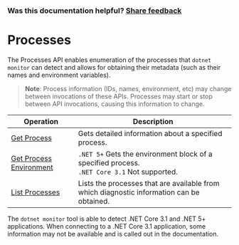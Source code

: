 
### Was this documentation helpful? [Share feedback](https://www.research.net/r/DGDQWXH?src=documentation%2Fapi%2Fprocesses)

# Processes

The Processes API enables enumeration of the processes that `dotnet monitor` can detect and allows for obtaining their metadata (such as their names and environment variables).

> **Note**: Process information (IDs, names, environment, etc) may change between invocations of these APIs. Processes may start or stop between API invocations, causing this information to change.

| Operation | Description |
|---|---|
| [Get Process](process-get.md) | Gets detailed information about a specified process. |
| [Get Process Environment](process-env.md) | `.NET 5+` Gets the environment block of a specified process.<br/>`.NET Core 3.1` Not supported. |
| [List Processes](processes-list.md) | Lists the processes that are available from which diagnostic information can be obtained. |

The `dotnet monitor` tool is able to detect .NET Core 3.1 and .NET 5+ applications. When connecting to a .NET Core 3.1 application, some information may not be available and is called out in the documentation.
